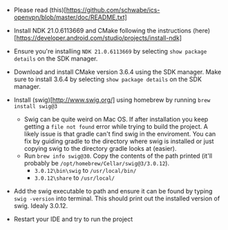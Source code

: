 - Please read (this)[https://github.com/schwabe/ics-openvpn/blob/master/doc/README.txt]
- Install NDK 21.0.6113669 and CMake following the instructions (here)[https://developer.android.com/studio/projects/install-ndk]
- Ensure you're installing `NDK 21.0.6113669` by   selecting `show package details` on the SDK manager.
- Download and install CMake version 3.6.4 using the SDK manager. Make sure to install 3.6.4 by   selecting `show package details` on the SDK manager.
- Install (swig)[http://www.swig.org/] using homebrew by running ```brew install swig@3```
  - Swig can be quite weird on Mac OS. If after installation you keep getting a `file not found` error while trying to build the project. A likely issue is that gradle can't find swig in the enviroment. You can fix by guiding gradle to the directory where swig is installed or just copying swig to the directory gradle looks at (easier).
  - Run `brew info swig@30`. Copy the contents of the path printed (it'll probably be ```/opt/homebrew/Cellar/swig@3/3.0.12```).
    - `3.0.12\bin\swig` to `/usr/local/bin/`
    - `3.0.12\share` to `/usr/local/`

- Add the swig executable to path and ensure it can be found by typing `swig -version` into terminal. This should print out the installed version of swig. Idealy 3.0.12.

- Restart your IDE and try to run the project
